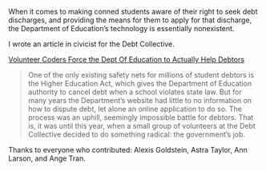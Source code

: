 When it comes to making conned students aware of their right to seek debt discharges, and providing the means for them to apply for that discharge, the Department of Education’s technology is essentially nonexistent.

I wrote an article in civicist for the Debt Collective.

[Volunteer Coders Force the Dept Of Education to Actually Help Debtors](http://civichall.org/civicist/what-the-dept-of-education-should-have-done-years-ago/)

>  One of the only existing safety nets for millions of student debtors is the Higher Education Act, which gives the Department of Education authority to cancel debt when a school violates state law. But for many years the Department’s website had little to no information on how to dispute debt, let alone an online application to do so. The process was an uphill, seemingly impossible battle for debtors. That is, it was until this year, when a small group of volunteers at the Debt Collective decided to do something radical: the government’s job.



Thanks to everyone who contributed: Alexis Goldstein, Astra Taylor, Ann Larson, and Ange Tran.
